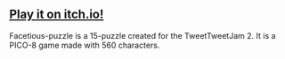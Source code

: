 ## [Play it on itch.io!](https://cpiod.itch.io/facetious-puzzle)

Facetious-puzzle is a 15-puzzle created for the TweetTweetJam 2. It is a PICO-8 game made with 560 characters.

